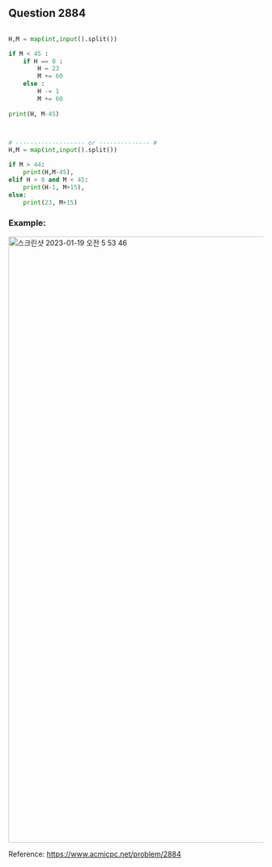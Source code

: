 ## Question 2884

```python 3

H,M = map(int,input().split())

if M < 45 :
    if H == 0 :
        H = 23
        M += 60
    else :
        H -= 1
        M += 60
        
print(H, M-45)



# ------------------- or -------------- #
H,M = map(int,input().split())

if M > 44:
    print(H,M-45),
elif H > 0 and M < 45:
    print(H-1, M+15),
else:
    print(23, M+15)
```


### Example:
<img width="1198" alt="스크린샷 2023-01-19 오전 5 53 46" src="https://user-images.githubusercontent.com/107760647/213292340-bef7d083-9cb0-4a83-9355-9aacb21ed42a.png">


Reference:
https://www.acmicpc.net/problem/2884

